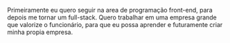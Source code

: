 Primeiramente eu quero seguir na area de programação front-end, para depois me tornar um full-stack.
Quero trabalhar em uma empresa grande que valorize o funcionário, para que eu possa aprender e futuramente criar minha propia empresa.
